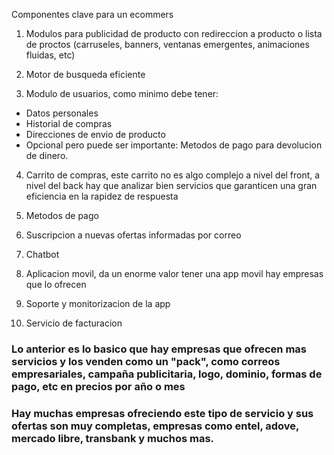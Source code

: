 Componentes clave para un ecommers

1. Modulos para publicidad de producto con redireccion a producto o lista de proctos (carruseles, banners, ventanas emergentes, animaciones fluidas, etc)

2. Motor de busqueda eficiente

3. Modulo de usuarios, como minimo debe tener:
  - Datos personales
  - Historial de compras
  - Direcciones de envio de producto
  - Opcional pero puede ser importante: Metodos de pago para devolucion de dinero.

4. Carrito de compras, este carrito no es algo complejo a nivel del front, a nivel del back hay que analizar bien servicios que garanticen una gran eficiencia en la rapidez de respuesta

5. Metodos de pago

6. Suscripcion a nuevas ofertas informadas por correo

7. Chatbot

8. Aplicacion movil, da un enorme valor tener una app movil hay empresas que lo ofrecen

9. Soporte y monitorizacion de la app

10. Servicio de facturacion

### Lo anterior es lo basico que hay empresas que ofrecen mas servicios y los venden como un "pack", como correos empresariales, campaña publicitaria, logo, dominio, formas de pago, etc en precios por año o mes
### Hay muchas empresas ofreciendo este tipo de servicio y sus ofertas son muy completas, empresas como entel, adove, mercado libre, transbank y muchos mas. 
